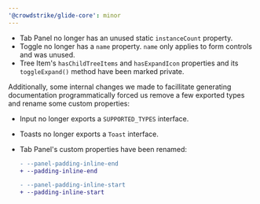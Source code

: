 ```yaml
---
'@crowdstrike/glide-core': minor
---
```


- Tab Panel no longer has an unused static `instanceCount` property.
- Toggle no longer has a `name` property. `name` only applies to form controls and was unused.
- Tree Item's `hasChildTreeItems` and `hasExpandIcon` properties and its `toggleExpand()` method have been marked private.

Additionally, some internal changes we made to facillitate generating documentation programmatically forced us remove a few exported types and rename some custom properties:

- Input no longer exports a `SUPPORTED_TYPES` interface.
- Toasts no longer exports a `Toast` interface.
- Tab Panel's custom properties have been renamed:

  ```diff
  - --panel-padding-inline-end
  + --padding-inline-end

  - --panel-padding-inline-start
  + --padding-inline-start
  ```
